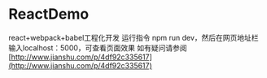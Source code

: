 # ReactDemo
react+webpack+babel工程化开发
运行指令 npm run dev，然后在网页地址栏输入localhost：5000，可查看页面效果
如有疑问请参阅[http://www.jianshu.com/p/4df92c335617](http://www.jianshu.com/p/4df92c335617)
